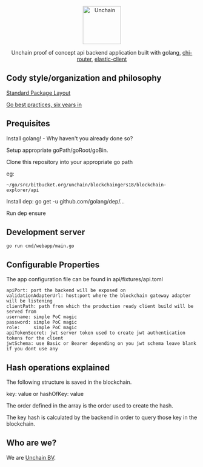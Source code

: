 <p align="center">
  <a href="https://www.unchain.io/" target='_blank'>
    <img alt="Unchain" title="Unchain POC Logo" src="https://pbs.twimg.com/profile_images/976939951362330624/D8ls1d9A_400x400.jpg" width="100" height="100">
  </a>
</p>

<p align="center">
  Unchain proof of concept api backend application built with golang,
    <a href="https://github.com/go-chi/chi/" target='_blank'>chi-router</a>,
    <a href="https://github.com/olivere/elastic/" target='_blank'>elastic-client</a>
</p>

## Cody style/organization and philosophy

[Standard Package Layout](https://medium.com/@benbjohnson/standard-package-layout-7cdbc8391fc1)

[Go best practices, six years in](https://peter.bourgon.org/go-best-practices-2016/)

## Prequisites

Install golang! - Why haven't you already done so?

Setup appropriate goPath/goRoot/goBin.

Clone this repository into your appropriate go path

eg:

`~/go/src/bitbucket.org/unchain/blockchaingers18/blockchain-explorer/api`

Install dep: go get -u github.com/golang/dep/...

Run dep ensure

## Development server

`
    go run cmd/webapp/main.go
`


## Configurable Properties

The app configuration file can be found in api/fixtures/api.toml


    apiPort: port the backend will be exposed on
    validationAdapterUrl: host:port where the blockchain gateway adapter will be listening
    clientPath: path from which the production ready client build will be served from
    username: simple PoC magic
    password: simple PoC magic
    role:     simple PoC magic
    apiTokenSecret: jwt server token used to create jwt authentication tokens for the client
    jwtSchema: use Basic or Bearer depending on you jwt schema leave blank if you dont use any


## Hash operations explained

The following structure is saved in the blockchain.

key: value or hashOfKey: value

The order defined in the array is the order used to create the hash.

The key hash is calculated by the backend in order to query those key in the blockchain.


## Who are we?

We are [Unchain BV](https://unchain.io).